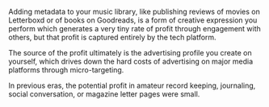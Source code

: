 Adding metadata to your music library, like publishing reviews of movies on Letterboxd or of books on Goodreads, is a form of creative expression you perform which generates a very tiny rate of profit through engagement with others, but that profit is captured entirely by the tech platform.

The source of the profit ultimately is the advertising profile you create on yourself, which drives down the hard costs of advertising on major media platforms through micro-targeting.

In previous eras, the potential profit in amateur record keeping, journaling, social conversation, or magazine letter pages were small.
